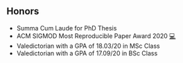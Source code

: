 ## Honors

- Summa Cum Laude for PhD Thesis
- ACM SIGMOD Most Reproducible Paper Award 2020 [<span class="emoji">💻</span>](https://sigmod.org/sigmod-awards/sigmod-best-artifact-award/)
- Valedictorian with a GPA of 18.03/20 in MSc Class
- Valedictorian with a GPA of 17.09/20 in BSc Class



